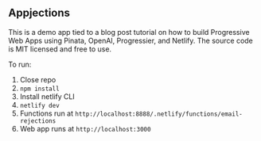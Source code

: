 ## Appjections

This is a demo app tied to a blog post tutorial on how to build Progressive Web Apps using Pinata, OpenAI, Progressier, and Netlify. The source code is MIT licensed and free to use. 

To run: 

1. Close repo
2. `npm install`
3. Install netlify CLI
4. `netlify dev`
5. Functions run at `http://localhost:8888/.netlify/functions/email-rejections`
6. Web app runs at `http://localhost:3000`

